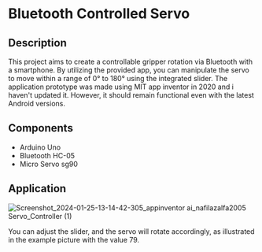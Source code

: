 # Bluetooth Controlled Servo

## Description

This project aims to create a controllable gripper rotation via Bluetooth with a smartphone. By utilizing the provided app, you can manipulate the servo to move within a range of 0° to 180° using the integrated slider.
The application prototype was made using MIT app inventor in 2020 and i haven't updated it. However, it should remain functional even with the latest Android versions.

## Components
- Arduino Uno
- Bluetooth HC-05
- Micro Servo sg90

## Application
![Screenshot_2024-01-25-13-14-42-305_appinventor ai_nafilazalfa2005 Servo_Controller (1)](https://github.com/zalvexe/Arduino-Project/assets/92864261/625b7f5b-4a6b-487f-8ec7-3f3352f402ad)

You can adjust the slider, and the servo will rotate accordingly, as illustrated in the example picture with the value 79.

